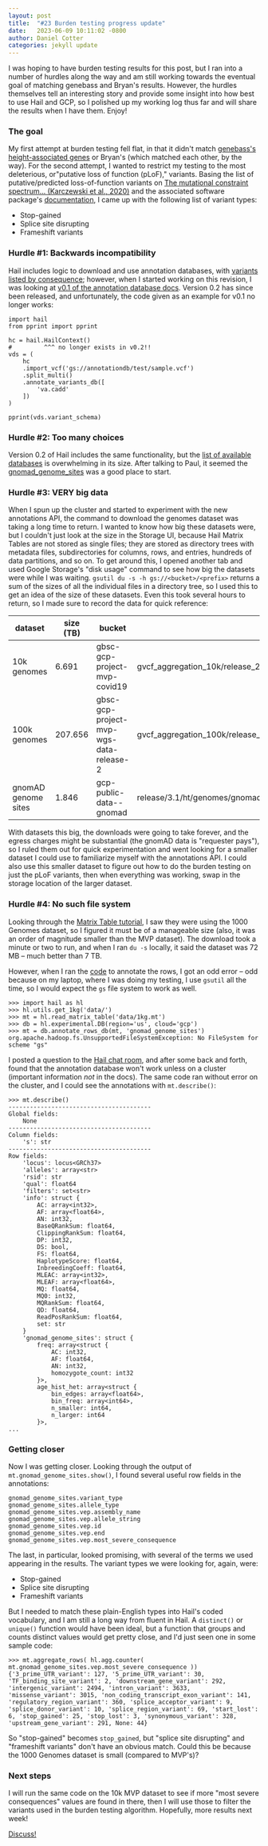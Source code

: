 ```yaml
---
layout: post
title:  "#23 Burden testing progress update"
date:   2023-06-09 10:11:02 -0800
author: Daniel Cotter 
categories: jekyll update
---
```


I was hoping to have burden testing results for this post, but I ran into a number of hurdles along the way and am still working towards the eventual goal of matching genebass and Bryan's results. However, the hurdles themselves tell an interesting story and provide some insight into how best to use Hail and GCP, so I polished up my working log thus far and will share the results when I have them. Enjoy!

### The goal

My first attempt at burden testing fell flat, in that it didn't match [genebass's height-associated genes](https://app.genebass.org/gene/undefined/phenotype/continuous-height_male_custom-males--custom) or Bryan's (which matched each other, by the way). For the second attempt, I wanted to restrict my testing to the most deleterious, or"putative loss of function (pLoF)," variants. Basing the list of putative/predicted loss-of-function variants on [The mutational constraint spectrum... (Karczewski et al., 2020)](https://www.nature.com/articles/s41586-020-2308-7) and the associated software package's [documentation](https://github.com/konradjk/loftee#readme), I came up with the following list of variant types:

- Stop-gained
- Splice site disrupting
- Frameshift variants

### Hurdle #1: Backwards incompatibility

Hail includes logic to download and use annotation databases, with [variants listed by consequence](https://www.hail.is/docs/0.1/annotationdb.html#gene-level-annotations); however, when I started working on this revision, I was looking at [v0.1 of the annotation database docs](https://www.hail.is/docs/0.1/annotationdb.html#database-query). Version 0.2 has since been released, and unfortunately, the code given as an example for v0.1 no longer works:

```
import hail
from pprint import pprint

hc = hail.HailContext()
#         ^^^ no longer exists in v0.2!!
vds = (
    hc
    .import_vcf('gs://annotationdb/test/sample.vcf')
    .split_multi()
    .annotate_variants_db([
        'va.cadd'
    ])
)

pprint(vds.variant_schema)
```

### Hurdle #2: Too many choices

Version 0.2 of Hail includes the same functionality, but the [list of available databases](https://hail.is/docs/0.2/annotation_database_ui.html#database-query) is overwhelming in its size. After talking to Paul, it seemed the [gnomad\_genome\_sites](https://hail.is/docs/0.2/datasets/schemas/gnomad_genome_sites.html) was a good place to start.

### Hurdle #3: VERY big data

When I spun up the cluster and started to experiment with the new annotations API, the command to download the genomes dataset was taking a long time to return. I wanted to know how big these datasets were, but I couldn't just look at the size in the Storage UI, because Hail Matrix Tables are not stored as single files; they are stored as directory trees with metadata files, subdirectories for columns, rows, and entries, hundreds of data partitions, and so on. To get around this, I opened another tab and used Google Storage's "disk usage" command to see how big the datasets were while I was waiting. `gsutil du -s -h gs://<bucket>/<prefix>` returns a sum of the sizes of all the individual files in a directory tree, so I used this to get an idea of the size of these datasets. Even this took several hours to return, so I made sure to record the data for quick reference:

| dataset             | size (TB)     | bucket                                  | prefix                                                                   |
| ------------------- | ------------- | --------------------------------------- | ------------------------------------------------------------------------ |
| 10k genomes         |   6.691       | gbsc-gcp-project-mvp-covid19            | gvcf_aggregation_10k/release_20211207/20211207_covid19_10k_QCed_final.MT |
| 100k genomes        | 207.656       | gbsc-gcp-project-mvp-wgs-data-release-2 | gvcf_aggregation_100k/release_20230505/rel2_100k_QCed_final.MT           |
| gnomAD genome sites |   1.846       | gcp-public-data--gnomad                 | release/3.1/ht/genomes/gnomad.genomes.v3.1.sites.ht                      |

With datasets this big, the downloads were going to take forever, and the egress charges might be substantial (the gnomAD data is "requester pays"), so I ruled them out for quick experimentation and went looking for a smaller dataset I could use to familiarize myself with the annotations API. I could also use this smaller dataset to figure out how to do the burden testing on just the pLoF variants, then when everything was working, swap in the storage location of the larger dataset.

### Hurdle #4: No such file system

Looking through the [Matrix Table tutorial](https://hail.is/docs/0.2/tutorials/07-matrixtable.html#Importing-and-Reading), I saw they were using the 1000 Genomes dataset, so I figured it must be of a manageable size (also, it was an order of magnitude smaller than the MVP dataset). The download took a minute or two to run, and when I ran `du -s` locally, it said the dataset was 72 MB – much better than 7 TB.

However, when I ran the [code](https://hail.is/docs/0.2/experimental/hail.experimental.DB.html#hail.experimental.DB.annotate_rows_db) to annotate the rows, I got an odd error – odd because on my laptop, where I was doing my testing, I use `gsutil` all the time, so I would expect the `gs` file system to work as well.

```
>>> import hail as hl
>>> hl.utils.get_1kg('data/')
>>> mt = hl.read_matrix_table('data/1kg.mt')
>>> db = hl.experimental.DB(region='us', cloud='gcp')
>>> mt = db.annotate_rows_db(mt, 'gnomad_genome_sites')
org.apache.hadoop.fs.UnsupportedFileSystemException: No FileSystem for scheme "gs"
```

I posted a question to the [Hail chat room](https://hail.zulipchat.com/#narrow/stream/123010-Hail-Query-0.2E2-support/topic/annotate_rows_db.28.29.20question), and after some back and forth, found that the annotation database won't work unless on a cluster (important information *not* in the docs). The same code ran without error on the cluster, and I could see the annotations with `mt.describe()`:

```
>>> mt.describe()
----------------------------------------
Global fields:
    None
----------------------------------------
Column fields:
    's': str
----------------------------------------
Row fields:
    'locus': locus<GRCh37>
    'alleles': array<str>
    'rsid': str
    'qual': float64
    'filters': set<str>
    'info': struct {
        AC: array<int32>, 
        AF: array<float64>, 
        AN: int32, 
        BaseQRankSum: float64, 
        ClippingRankSum: float64, 
        DP: int32, 
        DS: bool, 
        FS: float64, 
        HaplotypeScore: float64, 
        InbreedingCoeff: float64, 
        MLEAC: array<int32>, 
        MLEAF: array<float64>, 
        MQ: float64, 
        MQ0: int32, 
        MQRankSum: float64, 
        QD: float64, 
        ReadPosRankSum: float64, 
        set: str
    }
    'gnomad_genome_sites': struct {
        freq: array<struct {
            AC: int32, 
            AF: float64, 
            AN: int32, 
            homozygote_count: int32
        }>, 
        age_hist_het: array<struct {
            bin_edges: array<float64>, 
            bin_freq: array<int64>, 
            n_smaller: int64, 
            n_larger: int64
        }>, 
...
```

### Getting closer

Now I was getting closer. Looking through the output of `mt.gnomad_genome_sites.show()`, I found several useful row fields in the annotations:

```
gnomad_genome_sites.variant_type
gnomad_genome_sites.allele_type
gnomad_genome_sites.vep.assembly_name
gnomad_genome_sites.vep.allele_string
gnomad_genome_sites.vep.id
gnomad_genome_sites.vep.end
gnomad_genome_sites.vep.most_severe_consequence
```

The last, in particular, looked promising, with several of the terms we used appearing in the results. The variant types we were looking for, again, were:

- Stop-gained
- Splice site disrupting
- Frameshift variants

But I needed to match these plain-English types into Hail's coded vocabulary, and I am still a long way from fluent in Hail. A `distinct()` or `unique()` function would have been ideal, but a function that groups and counts distinct values would get pretty close, and I'd just seen one in some sample code:

```
>>> mt.aggregate_rows( hl.agg.counter( mt.gnomad_genome_sites.vep.most_severe_consequence ))
{'3_prime_UTR_variant': 127, '5_prime_UTR_variant': 30, 'TF_binding_site_variant': 2, 'downstream_gene_variant': 292, 'intergenic_variant': 2494, 'intron_variant': 3633, 'missense_variant': 3015, 'non_coding_transcript_exon_variant': 141, 'regulatory_region_variant': 360, 'splice_acceptor_variant': 9, 'splice_donor_variant': 10, 'splice_region_variant': 69, 'start_lost': 6, 'stop_gained': 25, 'stop_lost': 3, 'synonymous_variant': 328, 'upstream_gene_variant': 291, None: 44}
```

So "stop-gained" becomes `stop_gained`, but "splice site disrupting" and "frameshift variants" don't have an obvious match. Could this be because the 1000 Genomes dataset is small (compared to MVP's)?

### Next steps

I will run the same code on the 10k MVP dataset to see if more "most severe consequences" values are found in there, then I will use those to filter the variants used in the burden testing algorithm. Hopefully, more results next week!

[Discuss!](https://github.com/orgs/va-big-data-genomics/discussions/26)
